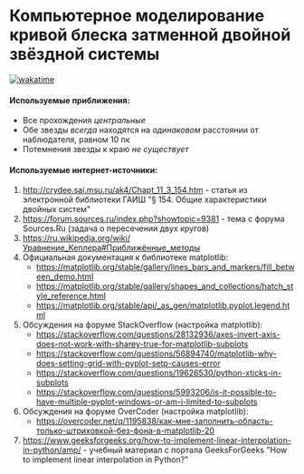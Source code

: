 # Компьютерное моделирование кривой блеска затменной двойной звёздной системы

[![wakatime](https://wakatime.com/badge/user/ede740b4-c066-46b1-94e3-8631a44edbbc/project/68c47a79-df9e-405c-aacb-26f8a66702d4.svg)](https://wakatime.com/badge/user/ede740b4-c066-46b1-94e3-8631a44edbbc/project/68c47a79-df9e-405c-aacb-26f8a66702d4)

#### Используемые приближения:
- Все прохождения _центральные_
- Обе звезды _всегда_ находятся на _одинаковом_ расстоянии от наблюдателя, равном 10 пк
- Потемнения звезды к краю _не существует_


#### Используемые интернет-источники:
1. http://crydee.sai.msu.ru/ak4/Chapt_11_3_154.htm - статья из электронной библиотеки ГАИШ "§ 154. Общие характеристики двойных систем"
2. https://forum.sources.ru/index.php?showtopic=9381 - тема с форума Sources.Ru (задача о пересечении двух кругов)
3. https://ru.wikipedia.org/wiki/Уравнение_Кеплера#Приближённые_методы
4. Официальная документация к библиотеке matplotlib:
    - https://matplotlib.org/stable/gallery/lines_bars_and_markers/fill_between_demo.html
    - https://matplotlib.org/stable/gallery/shapes_and_collections/hatch_style_reference.html
    - https://matplotlib.org/stable/api/_as_gen/matplotlib.pyplot.legend.html
5. Обсуждения на форуме StackOverflow (настройка matplotlib):
    - https://stackoverflow.com/questions/28132936/axes-invert-axis-does-not-work-with-sharey-true-for-matplotlib-subplots
    - https://stackoverflow.com/questions/56894740/matplotlib-why-does-setting-grid-with-pyplot-setp-causes-error
    - https://stackoverflow.com/questions/19626530/python-xticks-in-subplots
    - https://stackoverflow.com/questions/5993206/is-it-possible-to-have-multiple-pyplot-windows-or-am-i-limited-to-subplots
6. Обсуждения на форуме OverCoder (настройка matplotlib):
    - https://overcoder.net/q/1195838/как-мне-заполнить-область-только-штриховкой-без-фона-в-matplotlib-20
7. https://www.geeksforgeeks.org/how-to-implement-linear-interpolation-in-python/amp/ - учебный материал с портала GeeksForGeeks "How to implement linear interpolation in Python?"
